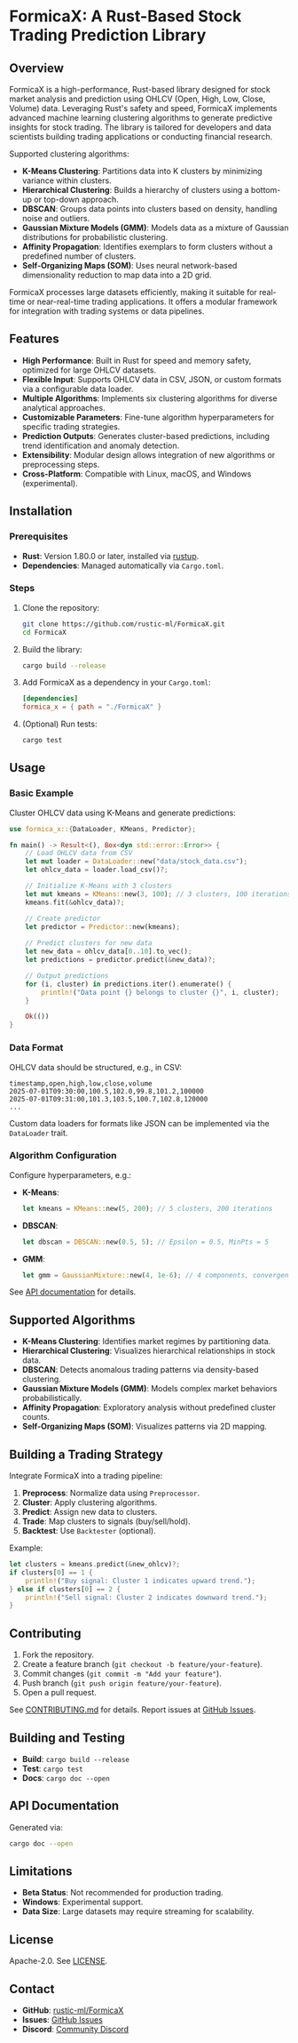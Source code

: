 # FormicaX: A Rust-Based Stock Trading Prediction Library

## Overview

FormicaX is a high-performance, Rust-based library designed for stock market analysis and prediction using OHLCV (Open, High, Low, Close, Volume) data. Leveraging Rust's safety and speed, FormicaX implements advanced machine learning clustering algorithms to generate predictive insights for stock trading. The library is tailored for developers and data scientists building trading applications or conducting financial research.

Supported clustering algorithms:
- **K-Means Clustering**: Partitions data into K clusters by minimizing variance within clusters.
- **Hierarchical Clustering**: Builds a hierarchy of clusters using a bottom-up or top-down approach.
- **DBSCAN**: Groups data points into clusters based on density, handling noise and outliers.
- **Gaussian Mixture Models (GMM)**: Models data as a mixture of Gaussian distributions for probabilistic clustering.
- **Affinity Propagation**: Identifies exemplars to form clusters without a predefined number of clusters.
- **Self-Organizing Maps (SOM)**: Uses neural network-based dimensionality reduction to map data into a 2D grid.

FormicaX processes large datasets efficiently, making it suitable for real-time or near-real-time trading applications. It offers a modular framework for integration with trading systems or data pipelines.

## Features

- **High Performance**: Built in Rust for speed and memory safety, optimized for large OHLCV datasets.
- **Flexible Input**: Supports OHLCV data in CSV, JSON, or custom formats via a configurable data loader.
- **Multiple Algorithms**: Implements six clustering algorithms for diverse analytical approaches.
- **Customizable Parameters**: Fine-tune algorithm hyperparameters for specific trading strategies.
- **Prediction Outputs**: Generates cluster-based predictions, including trend identification and anomaly detection.
- **Extensibility**: Modular design allows integration of new algorithms or preprocessing steps.
- **Cross-Platform**: Compatible with Linux, macOS, and Windows (experimental).

## Installation

### Prerequisites
- **Rust**: Version 1.80.0 or later, installed via [rustup](https://rustup.rs/).
- **Dependencies**: Managed automatically via `Cargo.toml`.

### Steps
1. Clone the repository:
   ```bash
   git clone https://github.com/rustic-ml/FormicaX.git
   cd FormicaX
   ```

2. Build the library:
   ```bash
   cargo build --release
   ```

3. Add FormicaX as a dependency in your `Cargo.toml`:
   ```toml
   [dependencies]
   formica_x = { path = "./FormicaX" }
   ```

4. (Optional) Run tests:
   ```bash
   cargo test
   ```

## Usage

### Basic Example
Cluster OHLCV data using K-Means and generate predictions:

```rust
use formica_x::{DataLoader, KMeans, Predictor};

fn main() -> Result<(), Box<dyn std::error::Error>> {
    // Load OHLCV data from CSV
    let mut loader = DataLoader::new("data/stock_data.csv");
    let ohlcv_data = loader.load_csv()?;

    // Initialize K-Means with 3 clusters
    let mut kmeans = KMeans::new(3, 100); // 3 clusters, 100 iterations
    kmeans.fit(&ohlcv_data)?;

    // Create predictor
    let predictor = Predictor::new(kmeans);
    
    // Predict clusters for new data
    let new_data = ohlcv_data[0..10].to_vec();
    let predictions = predictor.predict(&new_data)?;

    // Output predictions
    for (i, cluster) in predictions.iter().enumerate() {
        println!("Data point {} belongs to cluster {}", i, cluster);
    }

    Ok(())
}
```

### Data Format
OHLCV data should be structured, e.g., in CSV:

```csv
timestamp,open,high,low,close,volume
2025-07-01T09:30:00,100.5,102.0,99.8,101.2,100000
2025-07-01T09:31:00,101.3,103.5,100.7,102.8,120000
...
```

Custom data loaders for formats like JSON can be implemented via the `DataLoader` trait.

### Algorithm Configuration
Configure hyperparameters, e.g.:

- **K-Means**:
  ```rust
  let kmeans = KMeans::new(5, 200); // 5 clusters, 200 iterations
  ```

- **DBSCAN**:
  ```rust
  let dbscan = DBSCAN::new(0.5, 5); // Epsilon = 0.5, MinPts = 5
  ```

- **GMM**:
  ```rust
  let gmm = GaussianMixture::new(4, 1e-6); // 4 components, convergence threshold
  ```

See [API documentation](#api-documentation) for details.

## Supported Algorithms

- **K-Means Clustering**: Identifies market regimes by partitioning data.
- **Hierarchical Clustering**: Visualizes hierarchical relationships in stock data.
- **DBSCAN**: Detects anomalous trading patterns via density-based clustering.
- **Gaussian Mixture Models (GMM)**: Models complex market behaviors probabilistically.
- **Affinity Propagation**: Exploratory analysis without predefined cluster counts.
- **Self-Organizing Maps (SOM)**: Visualizes patterns via 2D mapping.

## Building a Trading Strategy
Integrate FormicaX into a trading pipeline:
1. **Preprocess**: Normalize data using `Preprocessor`.
2. **Cluster**: Apply clustering algorithms.
3. **Predict**: Assign new data to clusters.
4. **Trade**: Map clusters to signals (buy/sell/hold).
5. **Backtest**: Use `Backtester` (optional).

Example:
```rust
let clusters = kmeans.predict(&new_ohlcv)?;
if clusters[0] == 1 {
    println!("Buy signal: Cluster 1 indicates upward trend.");
} else if clusters[0] == 2 {
    println!("Sell signal: Cluster 2 indicates downward trend.");
}
```

## Contributing
1. Fork the repository.
2. Create a feature branch (`git checkout -b feature/your-feature`).
3. Commit changes (`git commit -m "Add your feature"`).
4. Push branch (`git push origin feature/your-feature`).
5. Open a pull request.

See [CONTRIBUTING.md](CONTRIBUTING.md) for details. Report issues at [GitHub Issues](https://github.com/rustic-ml/FormicaX/issues).

## Building and Testing
- **Build**: `cargo build --release`
- **Test**: `cargo test`
- **Docs**: `cargo doc --open`

## API Documentation
Generated via:
```bash
cargo doc --open
```

## Limitations
- **Beta Status**: Not recommended for production trading.
- **Windows**: Experimental support.
- **Data Size**: Large datasets may require streaming for scalability.

## License
Apache-2.0. See [LICENSE](LICENSE).

## Contact
- **GitHub**: [rustic-ml/FormicaX](https://github.com/rustic-ml/FormicaX)
- **Issues**: [GitHub Issues](https://github.com/rustic-ml/FormicaX/issues)
- **Discord**: [Community Discord](https://discord.gg/rustic-ml)
